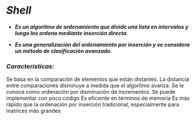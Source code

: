 # **_Shell_**

- **_Es un algoritmo de ordenamiento que divide una lista en intervalos y luego los ordena mediante inserción directa._**
  
- **_Es una generalización del ordenamiento por inserción y se considera un método de clasificación avanzado._** 

### **_Características:_**

Se basa en la comparación de elementos que están distantes.
La distancia entre comparaciones disminuye a medida que el algoritmo avanza.
Se le conoce como ordenación por disminución de incrementos.
Se puede implementar con poco código
Es eficiente en términos de memoria
Es más rápido que la ordenación por inserción tradicional, especialmente para matrices más grandes
